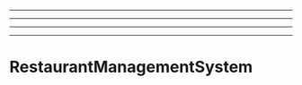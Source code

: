 -------------
----------------------------------------------------------------------------------------------------
----------------------------------------------------------------------------------------------------
----------------------------------------------------------------------------------------------------
# RestaurantManagementSystem

